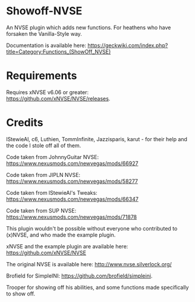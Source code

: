 # Showoff-NVSE
An NVSE plugin which adds new functions.
For heathens who have forsaken the Vanilla-Style way. 

Documentation is available here: https://geckwiki.com/index.php?title=Category:Functions_(ShowOff_NVSE)

# Requirements
Requires xNVSE v6.06 or greater: https://github.com/xNVSE/NVSE/releases.

# Credits
lStewieAl, c6, Luthien, TommInfinite, Jazzisparis, karut - for their help and the code I stole off all of them.

Code taken from JohnnyGuitar NVSE: https://www.nexusmods.com/newvegas/mods/66927

Code taken from JIPLN NVSE: https://www.nexusmods.com/newvegas/mods/58277

Code taken from lStewieAl's Tweaks: https://www.nexusmods.com/newvegas/mods/66347

Code taken from SUP NVSE: https://www.nexusmods.com/newvegas/mods/71878

This plugin wouldn't be possible without everyone who contributed to (x)NVSE, and who made the example plugin.

xNVSE and the example plugin are available here: https://github.com/xNVSE/NVSE

The original NVSE is available here: http://www.nvse.silverlock.org/

Brofield for SimpleINI: https://github.com/brofield/simpleini.

Trooper for showing off his abilities, and some functions made specifically to show off. 
